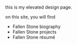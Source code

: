 this is my elevated design page.

on this site, you will find

* Fallen Stone biography
* Fallen Stone projects
* Fallen Stone résumé
